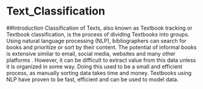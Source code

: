 # Text_Classification
##Introduction 
Classification of Texts, also known as Textbook tracking or Textbook classification, is the process of dividing Textbooks into groups. Using natural language processing (NLP), bibliographers can search for books and prioritize or sort by their content. The potential of informal books is extensive similar to email, social media, websites and many other platforms . However, it can be difficult to extract value from this data unless it is organized in some way. Doing this used to be a small and efficient process, as manually sorting data takes time and money. Textbooks using NLP have proven to be fast, efficient and can be used to model data.

